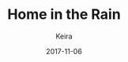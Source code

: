 ---
title: 'Home in the Rain'
alt: 'Mysteries of the Arcana'
date: '2017-11-06'
author: 'Keira'
artist: 'Keira'
chapter: 'None'
filler: false
---